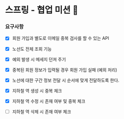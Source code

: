 # 스프링 - 협업 미션 👻

### 요구사항

- [x] 회원 가입과 별도로 이메일 중복 검사를 할 수 있는 API
- [x] 노선도 전체 조회 기능
- [x] 예외 발생 시 메세지 던져 주기
- [x] 중복된 회원 정보가 입력될 경우 회원 가입 실패 (예외 처리)
- [x] 노선에 대한 구간 정보 전달 시 순서에 맞게 전달하도록 한다.

- [x] 지하철 역 생성 시 중복 체크
- [x] 지하철 역 수정 시 존재 여부 및 중복 체크
- [ ] 지하철 역 삭제 시 존재 여부 체크 